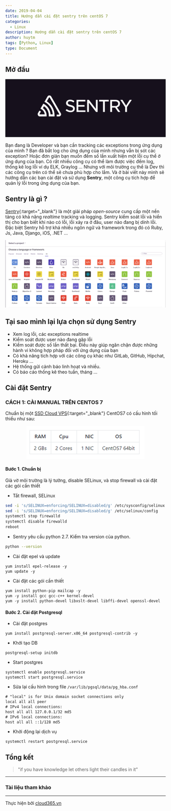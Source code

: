 ```yaml
---
date: 2019-04-04
title: Hướng dẫn cài đặt sentry trên centOS 7
categories:
  - Linux
description: Hướng dẫn cài đặt sentry trên centOS 7
author: huytm
tags: [Python, Linux]
type: Document
---
```


## Mở đầu

<p align="center">
<img src="/images/img-sentry/img-sentry0.png">
</p>

Bạn đang là Developer và bạn cần tracking các exceptions trong ứng dụng của mình ? Bạn đã bắt log cho ứng dụng của mình nhưng vẫn bị sót các exception? Hoặc đơn giản bạn muốn đếm số lần xuất hiện một lỗi cụ thể ở ứng dụng của bạn.
Có rất nhiều công cụ có thể làm được việc đếm log, thống kê log lỗi ví dụ ELK, Graylog ... Nhưng với môi trường cụ thể là Dev thì các công cụ trên có thể sẽ chưa phù hợp cho lắm.
Và ở bài viết này mình sẽ hướng dẫn các bạn cài đặt và sử dụng **Sentry**, một công cụ tích hợp để quản lý lỗi trong ứng dụng của bạn.

## Sentry là gì ?

[Sentry](https://sentry.io/){:target="_blank"} là một giải pháp *open-source* cung cấp một nền tảng có khả năng *realtime* tracking và logging. Sentry kiểm soát lỗi và hiển thị cho bạn biết khi nào có lỗi, lỗi xảy ra ở đâu, user nào đang bị dính lỗi.
Đặc biệt Sentry hỗ trợ khá nhiều ngôn ngữ và framework trong đó có Ruby, Js, Java, Django, iOS, .NET ...

<p align="center">
<img src="/images/img-sentry/img-sentry1.png">
</p>

## Tại sao mình lại lựa chọn sử dụng Sentry

- Xem log lỗi, các exceptions realtime
- Kiểm soát được user nào đang gặp lỗi
- Kiểm soát được số lần thất bại. Điều này giúp ngăn chặn được những hành vi không hợp pháp đối với ứng dụng của bạn
- Có khả năng tích hợp với các công cụ khác như GitLab, GitHub, Hipchat, Heroku ...
- Hệ thống gửi cảnh báo linh hoạt và nhiều.
- Có báo cáo thống kê theo tuần, tháng ...


## Cài đặt Sentry

### CÁCH 1: CÀI MANUAL TRÊN CENTOS 7

Chuẩn bị một [SSD Cloud VPS](https://cloud365.vn){:target="_blank"} CentOS7 có cấu hình tối thiểu như sau: 

<p align="center">
<img src="/images/img-jekyll/image1.png">
</p>

#### Bước 1. Chuẩn bị

Giả vờ môi trường là lý tưởng, disable SELinux, và stop firewall và cài đặt các gói cần thiết

- Tắt firewall, SELinux

```bash
sed -i 's/SELINUX=enforcing/SELINUX=disabled/g' /etc/sysconfig/selinux
sed -i 's/SELINUX=enforcing/SELINUX=disabled/g' /etc/selinux/config
systemctl stop firewalld
systemctl disable firewalld
reboot
```

- Sentry yêu cầu python 2.7. Kiểm tra version của python.

```bash
python --version
```

- Cài đặt epel và update

```
yum install epel-release -y
yum update -y
```

- Cài đặt các gói cần thiết

```
yum install python-pip mailcap -y
yum -y install gcc gcc-c++ kernel-devel
yum -y install python-devel libxslt-devel libffi-devel openssl-devel
```

#### Bước 2. Cài đặt Postgresql

- Cài đặt postgres

```
yum install postgresql-server.x86_64 postgresql-contrib -y
```

- Khởi tạo DB

```
postgresql-setup initdb
```

- Start postgres

```
systemctl enable postgresql.service
systemctl start postgresql.service
```

- Sửa lại cấu hình trong file `/var/lib/pgsql/data/pg_hba.conf`

```
# "local" is for Unix domain socket connections only
local all all peer
# IPv4 local connections:
host all all 127.0.0.1/32 md5
# IPv6 local connections:
host all all ::1/128 md5
```

- Khởi động lại dịch vụ

```
systemctl restart postgresql.service
```





## Tổng kết


>"if you have knowledge let others light their candles in it"

---

### Tài liệu tham khảo


---

Thực hiện bởi <a href="https://cloud365.vn/" target="_blank">cloud365.vn</a>

